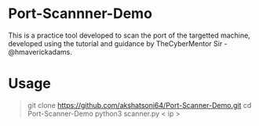 # Port-Scannner-Demo
This is a practice tool developed to scan the port of the targetted machine, developed using the tutorial and guidance by TheCyberMentor Sir - @hmaverickadams.

# Usage
> git clone https://github.com/akshatsoni64/Port-Scanner-Demo.git
> cd Port-Scanner-Demo
> python3 scanner.py < ip >
